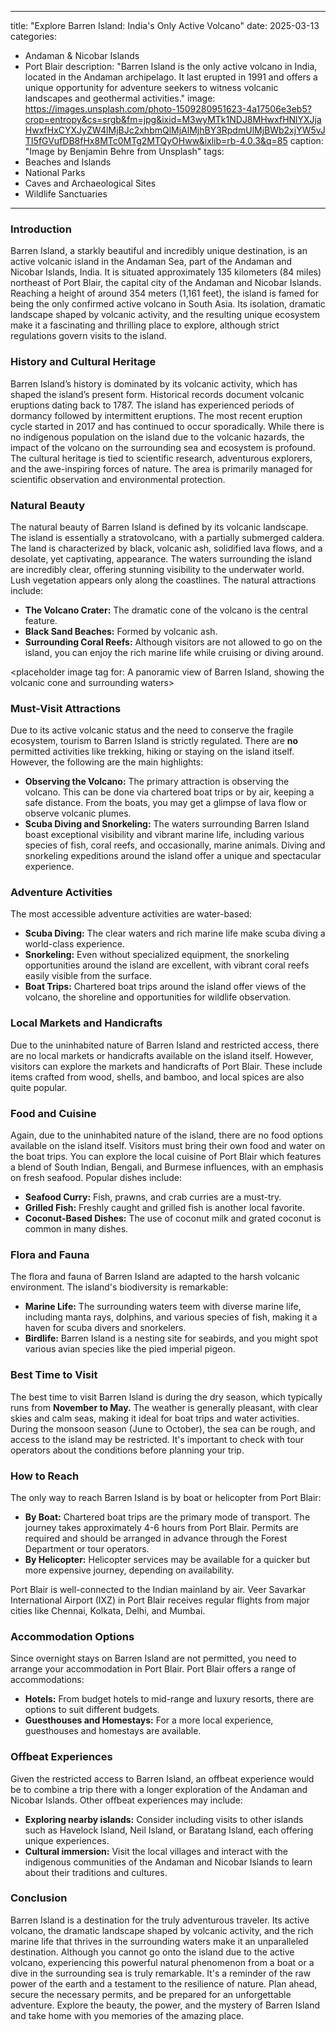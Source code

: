 
---
title: "Explore Barren Island: India's Only Active Volcano"
date: 2025-03-13
categories:
  - Andaman & Nicobar Islands
  - Port Blair
description: "Barren Island is the only active volcano in India, located in the Andaman archipelago. It last erupted in 1991 and offers a unique opportunity for adventure seekers to witness volcanic landscapes and geothermal activities."
image: https://images.unsplash.com/photo-1509280951623-4a17506e3eb5?crop=entropy&cs=srgb&fm=jpg&ixid=M3wyMTk1NDJ8MHwxfHNlYXJjaHwxfHxCYXJyZW4lMjBJc2xhbmQlMjAlMjhBY3RpdmUlMjBWb2xjYW5vJTI5fGVufDB8fHx8MTc0MTg2MTQyOHww&ixlib=rb-4.0.3&q=85
caption: "Image by Benjamin Behre from Unsplash"
tags: 
  - Beaches and Islands
  - National Parks
  - Caves and Archaeological Sites
  - Wildlife Sanctuaries
---


### **Introduction**

Barren Island, a starkly beautiful and incredibly unique destination, is an active volcanic island in the Andaman Sea, part of the Andaman and Nicobar Islands, India. It is situated approximately 135 kilometers (84 miles) northeast of Port Blair, the capital city of the Andaman and Nicobar Islands. Reaching a height of around 354 meters (1,161 feet), the island is famed for being the only confirmed active volcano in South Asia. Its isolation, dramatic landscape shaped by volcanic activity, and the resulting unique ecosystem make it a fascinating and thrilling place to explore, although strict regulations govern visits to the island.

### **History and Cultural Heritage**

Barren Island’s history is dominated by its volcanic activity, which has shaped the island’s present form. Historical records document volcanic eruptions dating back to 1787. The island has experienced periods of dormancy followed by intermittent eruptions. The most recent eruption cycle started in 2017 and has continued to occur sporadically. While there is no indigenous population on the island due to the volcanic hazards, the impact of the volcano on the surrounding sea and ecosystem is profound. The cultural heritage is tied to scientific research, adventurous explorers, and the awe-inspiring forces of nature. The area is primarily managed for scientific observation and environmental protection.

### **Natural Beauty**

The natural beauty of Barren Island is defined by its volcanic landscape. The island is essentially a stratovolcano, with a partially submerged caldera. The land is characterized by black, volcanic ash, solidified lava flows, and a desolate, yet captivating, appearance. The waters surrounding the island are incredibly clear, offering stunning visibility to the underwater world. Lush vegetation appears only along the coastlines. The natural attractions include:

*   **The Volcano Crater:** The dramatic cone of the volcano is the central feature.
*   **Black Sand Beaches:** Formed by volcanic ash.
*   **Surrounding Coral Reefs:** Although visitors are not allowed to go on the island, you can enjoy the rich marine life while cruising or diving around.

<placeholder image tag for: A panoramic view of Barren Island, showing the volcanic cone and surrounding waters>

### **Must-Visit Attractions**

Due to its active volcanic status and the need to conserve the fragile ecosystem, tourism to Barren Island is strictly regulated. There are **no** permitted activities like trekking, hiking or staying on the island itself. However, the following are the main highlights:

*   **Observing the Volcano:** The primary attraction is observing the volcano. This can be done via chartered boat trips or by air, keeping a safe distance. From the boats, you may get a glimpse of lava flow or observe volcanic plumes.
*   **Scuba Diving and Snorkeling:** The waters surrounding Barren Island boast exceptional visibility and vibrant marine life, including various species of fish, coral reefs, and occasionally, marine animals. Diving and snorkeling expeditions around the island offer a unique and spectacular experience.

### **Adventure Activities**

The most accessible adventure activities are water-based:

*   **Scuba Diving:** The clear waters and rich marine life make scuba diving a world-class experience.
*   **Snorkeling:** Even without specialized equipment, the snorkeling opportunities around the island are excellent, with vibrant coral reefs easily visible from the surface.
*   **Boat Trips:** Chartered boat trips around the island offer views of the volcano, the shoreline and opportunities for wildlife observation.

<placeholder image tag for: Scuba diving around Barren Island>

### **Local Markets and Handicrafts**

Due to the uninhabited nature of Barren Island and restricted access, there are no local markets or handicrafts available on the island itself. However, visitors can explore the markets and handicrafts of Port Blair. These include items crafted from wood, shells, and bamboo, and local spices are also quite popular.

### **Food and Cuisine**

Again, due to the uninhabited nature of the island, there are no food options available on the island itself. Visitors must bring their own food and water on the boat trips. You can explore the local cuisine of Port Blair which features a blend of South Indian, Bengali, and Burmese influences, with an emphasis on fresh seafood. Popular dishes include:

*   **Seafood Curry:** Fish, prawns, and crab curries are a must-try.
*   **Grilled Fish:** Freshly caught and grilled fish is another local favorite.
*   **Coconut-Based Dishes:** The use of coconut milk and grated coconut is common in many dishes.

### **Flora and Fauna**

The flora and fauna of Barren Island are adapted to the harsh volcanic environment. The island's biodiversity is remarkable:

*   **Marine Life:** The surrounding waters teem with diverse marine life, including manta rays, dolphins, and various species of fish, making it a haven for scuba divers and snorkelers.
*   **Birdlife:** Barren Island is a nesting site for seabirds, and you might spot various avian species like the pied imperial pigeon.

<placeholder image tag for: View of marine life around Barren Island>

### **Best Time to Visit**

The best time to visit Barren Island is during the dry season, which typically runs from **November to May.** The weather is generally pleasant, with clear skies and calm seas, making it ideal for boat trips and water activities. During the monsoon season (June to October), the sea can be rough, and access to the island may be restricted. It's important to check with tour operators about the conditions before planning your trip.

### **How to Reach**

The only way to reach Barren Island is by boat or helicopter from Port Blair:

*   **By Boat:** Chartered boat trips are the primary mode of transport. The journey takes approximately 4-6 hours from Port Blair. Permits are required and should be arranged in advance through the Forest Department or tour operators.
*   **By Helicopter:** Helicopter services may be available for a quicker but more expensive journey, depending on availability.

Port Blair is well-connected to the Indian mainland by air. Veer Savarkar International Airport (IXZ) in Port Blair receives regular flights from major cities like Chennai, Kolkata, Delhi, and Mumbai.

### **Accommodation Options**

Since overnight stays on Barren Island are not permitted, you need to arrange your accommodation in Port Blair. Port Blair offers a range of accommodations:

*   **Hotels:** From budget hotels to mid-range and luxury resorts, there are options to suit different budgets.
*   **Guesthouses and Homestays:** For a more local experience, guesthouses and homestays are available.

### **Offbeat Experiences**

Given the restricted access to Barren Island, an offbeat experience would be to combine a trip there with a longer exploration of the Andaman and Nicobar Islands. Other offbeat experiences may include:

*   **Exploring nearby islands:** Consider including visits to other islands such as Havelock Island, Neil Island, or Baratang Island, each offering unique experiences.
*   **Cultural immersion:** Visit the local villages and interact with the indigenous communities of the Andaman and Nicobar Islands to learn about their traditions and cultures.

### **Conclusion**

Barren Island is a destination for the truly adventurous traveler. Its active volcano, the dramatic landscape shaped by volcanic activity, and the rich marine life that thrives in the surrounding waters make it an unparalleled destination. Although you cannot go onto the island due to the active volcano, experiencing this powerful natural phenomenon from a boat or a dive in the surrounding sea is truly remarkable. It's a reminder of the raw power of the earth and a testament to the resilience of nature. Plan ahead, secure the necessary permits, and be prepared for an unforgettable adventure. Explore the beauty, the power, and the mystery of Barren Island and take home with you memories of the amazing place.


